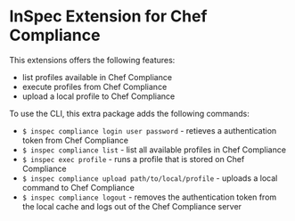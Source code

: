 # InSpec Extension for Chef Compliance

This extensions offers the following features:

 - list profiles available in Chef Compliance
 - execute profiles from Chef Compliance
 - upload a local profile to Chef Compliance

To use the CLI, this extra package adds the following commands:

 * `$ inspec compliance login user password` - retieves a authentication token from Chef Compliance
 * `$ inspec compliance list` - list all available profiles in Chef Compliance
 * `$ inspec exec profile` - runs a profile that is stored on Chef Compliance
 * `$ inspec compliance upload path/to/local/profile` - uploads a local command to Chef Compliance
 * `$ inspec compliance logout` - removes the authentication token from the local cache and logs out of the Chef Compliance server
